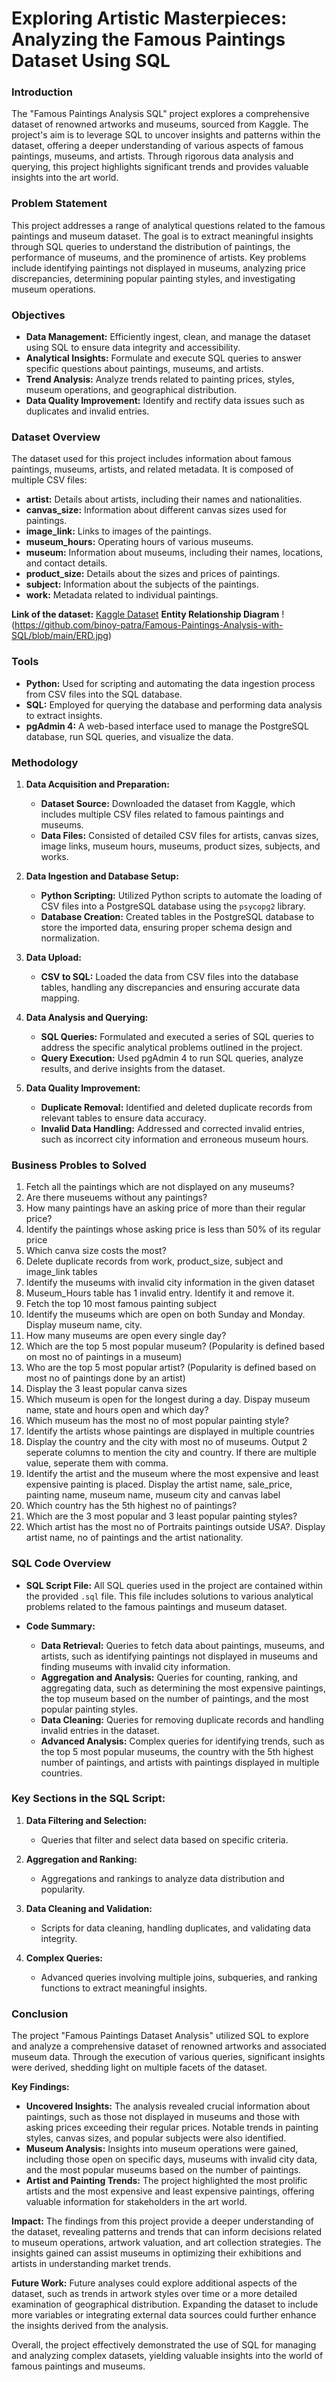 # Exploring Artistic Masterpieces: Analyzing the Famous Paintings Dataset Using SQL

### Introduction

The "Famous Paintings Analysis SQL" project explores a comprehensive dataset of renowned artworks and museums, sourced from Kaggle. The project's aim is to leverage SQL to uncover insights and patterns within the dataset, offering a deeper understanding of various aspects of famous paintings, museums, and artists. Through rigorous data analysis and querying, this project highlights significant trends and provides valuable insights into the art world.

### Problem Statement

This project addresses a range of analytical questions related to the famous paintings and museum dataset. The goal is to extract meaningful insights through SQL queries to understand the distribution of paintings, the performance of museums, and the prominence of artists. Key problems include identifying paintings not displayed in museums, analyzing price discrepancies, determining popular painting styles, and investigating museum operations.

### Objectives

- **Data Management:** Efficiently ingest, clean, and manage the dataset using SQL to ensure data integrity and accessibility.
- **Analytical Insights:** Formulate and execute SQL queries to answer specific questions about paintings, museums, and artists.
- **Trend Analysis:** Analyze trends related to painting prices, styles, museum operations, and geographical distribution.
- **Data Quality Improvement:** Identify and rectify data issues such as duplicates and invalid entries.

### Dataset Overview

The dataset used for this project includes information about famous paintings, museums, artists, and related metadata. It is composed of multiple CSV files:

- **artist:** Details about artists, including their names and nationalities.
- **canvas_size:** Information about different canvas sizes used for paintings.
- **image_link:** Links to images of the paintings.
- **museum_hours:** Operating hours of various museums.
- **museum:** Information about museums, including their names, locations, and contact details.
- **product_size:** Details about the sizes and prices of paintings.
- **subject:** Information about the subjects of the paintings.
- **work:** Metadata related to individual paintings.
  
**Link of the dataset:** [Kaggle Dataset](https://www.kaggle.com/datasets/mexwell/famous-paintings?resource=download) 
**Entity Relationship Diagram** 
!(https://github.com/binoy-patra/Famous-Paintings-Analysis-with-SQL/blob/main/ERD.jpg)

### Tools

- **Python:** Used for scripting and automating the data ingestion process from CSV files into the SQL database.
- **SQL:** Employed for querying the database and performing data analysis to extract insights.
- **pgAdmin 4:** A web-based interface used to manage the PostgreSQL database, run SQL queries, and visualize the data.

### Methodology

1. **Data Acquisition and Preparation:**
   - **Dataset Source:** Downloaded the dataset from Kaggle, which includes multiple CSV files related to famous paintings and museums.
   - **Data Files:** Consisted of detailed CSV files for artists, canvas sizes, image links, museum hours, museums, product sizes, subjects, and works.

2. **Data Ingestion and Database Setup:**
   - **Python Scripting:** Utilized Python scripts to automate the loading of CSV files into a PostgreSQL database using the `psycopg2` library.
   - **Database Creation:** Created tables in the PostgreSQL database to store the imported data, ensuring proper schema design and normalization.

3. **Data Upload:**
   - **CSV to SQL:** Loaded the data from CSV files into the database tables, handling any discrepancies and ensuring accurate data mapping.

4. **Data Analysis and Querying:**
   - **SQL Queries:** Formulated and executed a series of SQL queries to address the specific analytical problems outlined in the project.
   - **Query Execution:** Used pgAdmin 4 to run SQL queries, analyze results, and derive insights from the dataset.

5. **Data Quality Improvement:**
   - **Duplicate Removal:** Identified and deleted duplicate records from relevant tables to ensure data accuracy.
   - **Invalid Data Handling:** Addressed and corrected invalid entries, such as incorrect city information and erroneous museum hours.

### Business Probles to Solved

1) Fetch all the paintings which are not displayed on any museums?
2) Are there museuems without any paintings?
3) How many paintings have an asking price of more than their regular price? 
4) Identify the paintings whose asking price is less than 50% of its regular price
5) Which canva size costs the most?
6) Delete duplicate records from work, product_size, subject and image_link tables
7) Identify the museums with invalid city information in the given dataset
8) Museum_Hours table has 1 invalid entry. Identify it and remove it.
9) Fetch the top 10 most famous painting subject
10) Identify the museums which are open on both Sunday and Monday. Display museum name, city.
11) How many museums are open every single day?
12) Which are the top 5 most popular museum? (Popularity is defined based on most no of paintings in a museum)
13) Who are the top 5 most popular artist? (Popularity is defined based on most no of paintings done by an artist)
14) Display the 3 least popular canva sizes
15) Which museum is open for the longest during a day. Dispay museum name, state and hours open and which day?
16) Which museum has the most no of most popular painting style?
17) Identify the artists whose paintings are displayed in multiple countries
18) Display the country and the city with most no of museums. Output 2 seperate columns to mention the city and country. If there are multiple value, seperate them with comma.
19) Identify the artist and the museum where the most expensive and least expensive painting is placed. Display the artist name, sale_price, painting name, museum name, museum city and canvas label
20) Which country has the 5th highest no of paintings?
21) Which are the 3 most popular and 3 least popular painting styles?
22) Which artist has the most no of Portraits paintings outside USA?. Display artist name, no of paintings and the artist nationality.


### SQL Code Overview

- **SQL Script File:** All SQL queries used in the project are contained within the provided `.sql` file. This file includes solutions to various analytical problems related to the famous paintings and museum dataset.

- **Code Summary:**
  - **Data Retrieval:** Queries to fetch data about paintings, museums, and artists, such as identifying paintings not displayed in museums and finding museums with invalid city information.
  - **Aggregation and Analysis:** Queries for counting, ranking, and aggregating data, such as determining the most expensive paintings, the top museum based on the number of paintings, and the most popular painting styles.
  - **Data Cleaning:** Queries for removing duplicate records and handling invalid entries in the dataset.
  - **Advanced Analysis:** Complex queries for identifying trends, such as the top 5 most popular museums, the country with the 5th highest number of paintings, and artists with paintings displayed in multiple countries.

### Key Sections in the SQL Script:

1. **Data Filtering and Selection:** 
   - Queries that filter and select data based on specific criteria.

2. **Aggregation and Ranking:**
   - Aggregations and rankings to analyze data distribution and popularity.

3. **Data Cleaning and Validation:**
   - Scripts for data cleaning, handling duplicates, and validating data integrity.

4. **Complex Queries:**
   - Advanced queries involving multiple joins, subqueries, and ranking functions to extract meaningful insights.

### Conclusion

The project "Famous Paintings Dataset Analysis" utilized SQL to explore and analyze a comprehensive dataset of renowned artworks and associated museum data. Through the execution of various queries, significant insights were derived, shedding light on multiple facets of the dataset.

**Key Findings:**
- **Uncovered Insights:** The analysis revealed crucial information about paintings, such as those not displayed in museums and those with asking prices exceeding their regular prices. Notable trends in painting styles, canvas sizes, and popular subjects were also identified.
- **Museum Analysis:** Insights into museum operations were gained, including those open on specific days, museums with invalid city data, and the most popular museums based on the number of paintings.
- **Artist and Painting Trends:** The project highlighted the most prolific artists and the most expensive and least expensive paintings, offering valuable information for stakeholders in the art world.

**Impact:**
The findings from this project provide a deeper understanding of the dataset, revealing patterns and trends that can inform decisions related to museum operations, artwork valuation, and art collection strategies. The insights gained can assist museums in optimizing their exhibitions and artists in understanding market trends.

**Future Work:**
Future analyses could explore additional aspects of the dataset, such as trends in artwork styles over time or a more detailed examination of geographical distribution. Expanding the dataset to include more variables or integrating external data sources could further enhance the insights derived from the analysis.

Overall, the project effectively demonstrated the use of SQL for managing and analyzing complex datasets, yielding valuable insights into the world of famous paintings and museums.
